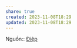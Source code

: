 ```yaml
---
share: true
created: 2023-11-08T18:29
updated: 2023-11-08T18:29
---
```

Nguồn:: [Điệp](%C4%90i%E1%BB%87p.md)